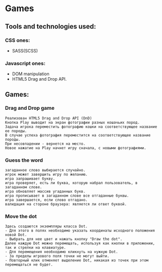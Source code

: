 ﻿# Games

## Tools and technologies used:

### CSS ones:
- SASS(SCSS)

### Javascript ones:
- DOM manipulation
- HTML5 Drag and Drop API. 


## Games:

### Drag and Drop game
```
Реализован HTML5 Drag and Drop API (DnD)
Кнопка Play выводит на экран фотографии разных кошачьих пород.
Задача игрока переместить фотографию кошки на соответствующее название ее породы.
В случае успеха фотография переместится на соответствующее название породы.
При несовпадении - вернется на место.
Новое нажатие на Play начнет игру сначала, с новыми фотографиями.
```

### Guess the word
```
загаданное слово выбирается случайно.
игрок может завершить игру по желанию.
игра запрашивает букву.
игра проверяет, есть ли буква, которую набрал пользователь, в загаданном слове.
игра обновляет массив угаданных букв.
игра прописывает в загаданном слове все отгаданные буквы.
игра завершается, если слово отгадано.
валидация на стороне браузера: является ли ответ буквой.
```

### Move the dot
```
Здесь создаются экземпляры класса Dot.
- Для этого в полях необходимо указать координаты исходного положения новой Dot. 
- Выбрать для нее цвет и нажать кнопку "Draw the dot".
Далее каждую Dot можно перемещать, используя как кнопки в приложении, так и стрелки на клавиатуре.
- Для перемещения необходимо кликнуть на нужную Dot.
- За пределы игрового поля точки не могут выйти.
- Повторный клик отменяет выделение Dot, никакая из точек при этом перемещаться не будет.
```
